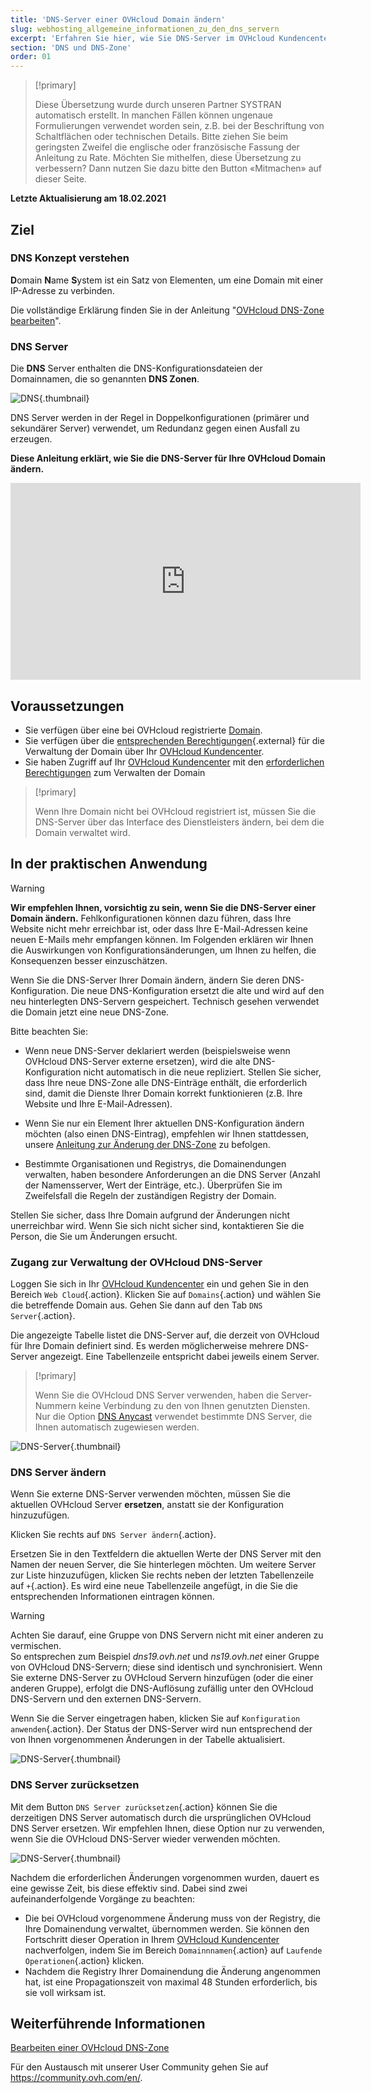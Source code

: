 ```yaml
---
title: 'DNS-Server einer OVHcloud Domain ändern'
slug: webhosting_allgemeine_informationen_zu_den_dns_servern
excerpt: 'Erfahren Sie hier, wie Sie DNS-Server im OVHcloud Kundencenter bearbeiten'
section: 'DNS und DNS-Zone'
order: 01
---
```


> [!primary]
>
> Diese Übersetzung wurde durch unseren Partner SYSTRAN automatisch erstellt. In manchen Fällen können ungenaue Formulierungen verwendet worden sein, z.B. bei der Beschriftung von Schaltflächen oder technischen Details. Bitte ziehen Sie beim geringsten Zweifel die englische oder französische Fassung der Anleitung zu Rate. Möchten Sie mithelfen, diese Übersetzung zu verbessern? Dann nutzen Sie dazu bitte den Button «Mitmachen» auf dieser Seite.
>

**Letzte Aktualisierung am 18.02.2021**

## Ziel

### DNS Konzept verstehen 

**D**omain **N**ame **S**ystem ist ein Satz von Elementen, um eine Domain mit einer IP-Adresse zu verbinden.

Die vollständige Erklärung finden Sie in der Anleitung "[OVHcloud DNS-Zone bearbeiten](../webhosting_bearbeiten_der_dns_zone/#understanddns)".

### DNS Server 

Die **DNS** Server enthalten die DNS-Konfigurationsdateien der Domainnamen, die so genannten **DNS Zonen**.

![DNS](images/dnsserver.png){.thumbnail}

DNS Server werden in der Regel in Doppelkonfigurationen (primärer und sekundärer Server) verwendet, um Redundanz gegen einen Ausfall zu erzeugen.

**Diese Anleitung erklärt, wie Sie die DNS-Server für Ihre OVHcloud Domain ändern.**

<iframe width="560" height="315" src="https://www.youtube-nocookie.com/embed/BvrUi26ShzI" frameborder="0" allow="accelerometer; autoplay; clipboard-write; encrypted-media; gyroscope; picture-in-picture" allowfullscreen></iframe>

## Voraussetzungen

- Sie verfügen über eine bei OVHcloud registrierte [Domain](https://www.ovhcloud.com/de/domains/).
- Sie verfügen über die [entsprechenden Berechtigungen](../../customer/verwaltung-der-kontakte/){.external} für die Verwaltung der Domain über Ihr [OVHcloud Kundencenter](https://www.ovh.com/auth/?action=gotomanager&from=https://www.ovh.de/&ovhSubsidiary=de).
- Sie haben Zugriff auf Ihr [OVHcloud Kundencenter](https://www.ovh.com/auth/?action=gotomanager&from=https://www.ovh.de/&ovhSubsidiary=de
) mit den [erforderlichen Berechtigungen](../../customer/verwaltung-der-kontakte/) zum Verwalten der Domain

> [!primary]
>
> Wenn Ihre Domain nicht bei OVHcloud registriert ist, müssen Sie die DNS-Server über das Interface des Dienstleisters ändern, bei dem die Domain verwaltet wird.
>

## In der praktischen Anwendung

> [!warning]
>
> **Wir empfehlen Ihnen, vorsichtig zu sein, wenn Sie die DNS-Server einer Domain ändern.** Fehlkonfigurationen können dazu führen, dass Ihre Website nicht mehr erreichbar ist, oder dass Ihre E-Mail-Adressen keine neuen E-Mails mehr empfangen können. Im Folgenden erklären wir Ihnen die Auswirkungen von Konfigurationsänderungen, um Ihnen zu helfen, die Konsequenzen besser einzuschätzen.
>

Wenn Sie die DNS-Server Ihrer Domain ändern, ändern Sie deren DNS-Konfiguration. Die neue DNS-Konfiguration ersetzt die alte und wird auf den neu hinterlegten DNS-Servern gespeichert. Technisch gesehen verwendet die Domain jetzt eine neue DNS-Zone.

Bitte beachten Sie:

- Wenn neue DNS-Server deklariert werden (beispielsweise wenn OVHcloud DNS-Server externe ersetzen), wird die alte DNS-Konfiguration nicht automatisch in die neue repliziert. Stellen Sie sicher, dass Ihre neue DNS-Zone alle DNS-Einträge enthält, die erforderlich sind, damit die Dienste Ihrer Domain korrekt funktionieren (z.B. Ihre Website und Ihre E-Mail-Adressen).

- Wenn Sie nur ein Element Ihrer aktuellen DNS-Konfiguration ändern möchten (also einen DNS-Eintrag), empfehlen wir Ihnen stattdessen, unsere [Anleitung zur Änderung der DNS-Zone](../webhosting_bearbeiten_der_dns_zone/) zu befolgen.

- Bestimmte Organisationen und Registrys, die Domainendungen verwalten, haben besondere Anforderungen an die DNS Server (Anzahl der Namensserver, Wert der Einträge, etc.). Überprüfen Sie im Zweifelsfall die Regeln der zuständigen Registry der Domain.

Stellen Sie sicher, dass Ihre Domain aufgrund der Änderungen nicht unerreichbar wird. Wenn Sie sich nicht sicher sind, kontaktieren Sie die Person, die Sie um Änderungen ersucht.


### Zugang zur Verwaltung der OVHcloud DNS-Server

Loggen Sie sich in Ihr [OVHcloud Kundencenter](https://www.ovh.com/auth/?action=gotomanager&from=https://www.ovh.de/&ovhSubsidiary=de) ein und gehen Sie in den Bereich `Web Cloud`{.action}. Klicken Sie auf `Domains`{.action} und wählen Sie die betreffende Domain aus. Gehen Sie dann auf den Tab `DNS Server`{.action}.

Die angezeigte Tabelle listet die DNS-Server auf, die derzeit von OVHcloud für Ihre Domain definiert sind. Es werden möglicherweise mehrere DNS-Server angezeigt. Eine Tabellenzeile entspricht dabei jeweils einem Server.

> [!primary]
>
> Wenn Sie die OVHcloud DNS Server verwenden, haben die Server-Nummern keine Verbindung zu den von Ihnen genutzten Diensten. Nur die Option [DNS Anycast](https://www.ovhcloud.com/de/domains/options/dns-anycast/) verwendet bestimmte DNS Server, die Ihnen automatisch zugewiesen werden.

![DNS-Server](images/edit-dns-server-ovh-step1.png){.thumbnail}

### DNS Server ändern

Wenn Sie externe DNS-Server verwenden möchten, müssen Sie die aktuellen OVHcloud Server **ersetzen**, anstatt sie der Konfiguration hinzuzufügen. 

Klicken Sie rechts auf `DNS Server ändern`{.action}.

Ersetzen Sie in den Textfeldern die aktuellen Werte der DNS Server mit den Namen der neuen Server, die Sie hinterlegen möchten. Um weitere Server zur Liste hinzuzufügen, klicken Sie rechts neben der letzten Tabellenzeile auf `+`{.action}. Es wird eine neue Tabellenzeile angefügt, in die Sie die entsprechenden Informationen eintragen können.

> [!warning]
>
> Achten Sie darauf, eine Gruppe von DNS Servern nicht mit einer anderen zu vermischen.<br>
> So entsprechen zum Beispiel *dns19.ovh.net* und *ns19.ovh.net* einer Gruppe von OVHcloud DNS-Servern; diese sind identisch und synchronisiert. Wenn Sie externe DNS-Server zu OVHcloud Servern hinzufügen (oder die einer anderen Gruppe), erfolgt die DNS-Auflösung zufällig unter den OVHcloud DNS-Servern und den externen DNS-Servern.

Wenn Sie die Server eingetragen haben, klicken Sie auf `Konfiguration anwenden`{.action}. Der Status der DNS-Server wird nun entsprechend der von Ihnen vorgenommenen Änderungen in der Tabelle aktualisiert.

![DNS-Server](images/edit-dns-server-ovh-step2.png){.thumbnail}

### DNS Server zurücksetzen 

Mit dem Button `DNS Server zurücksetzen`{.action} können Sie die derzeitigen DNS Server automatisch durch die ursprünglichen OVHcloud DNS Server ersetzen. Wir empfehlen Ihnen, diese Option nur zu verwenden, wenn Sie die OVHcloud DNS-Server wieder verwenden möchten. 

![DNS-Server](images/edit-dns-server-ovh-step3.png){.thumbnail}

Nachdem die erforderlichen Änderungen vorgenommen wurden, dauert es eine gewisse Zeit, bis diese effektiv sind. Dabei sind zwei aufeinanderfolgende Vorgänge zu beachten:

- Die bei OVHcloud vorgenommene Änderung muss von der Registry, die Ihre Domainendung verwaltet, übernommen werden. Sie können den Fortschritt dieser Operation in Ihrem [OVHcloud Kundencenter](https://www.ovh.com/auth/?action=gotomanager&from=https://www.ovh.de/&ovhSubsidiary=de) nachverfolgen, indem Sie im Bereich `Domainnnamen`{.action} auf `Laufende Operationen`{.action} klicken.
- Nachdem die Registry Ihrer Domainendung die Änderung angenommen hat, ist eine Propagationszeit von maximal 48 Stunden erforderlich, bis sie voll wirksam ist.

## Weiterführende Informationen

[Bearbeiten einer OVHcloud DNS-Zone](../webhosting_bearbeiten_der_dns_zone/)

Für den Austausch mit unserer User Community gehen Sie auf <https://community.ovh.com/en/>.
